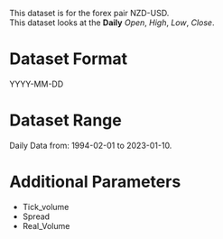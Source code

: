 This dataset is for the forex pair NZD-USD.    
This dataset looks at the **Daily** _Open_, _High_, _Low_, _Close_.   

# Dataset Format  

YYYY-MM-DD    

# Dataset Range    

Daily Data from: 1994-02-01 to 2023-01-10.    

# Additional Parameters    

* Tick_volume    
* Spread    
* Real_Volume    
 